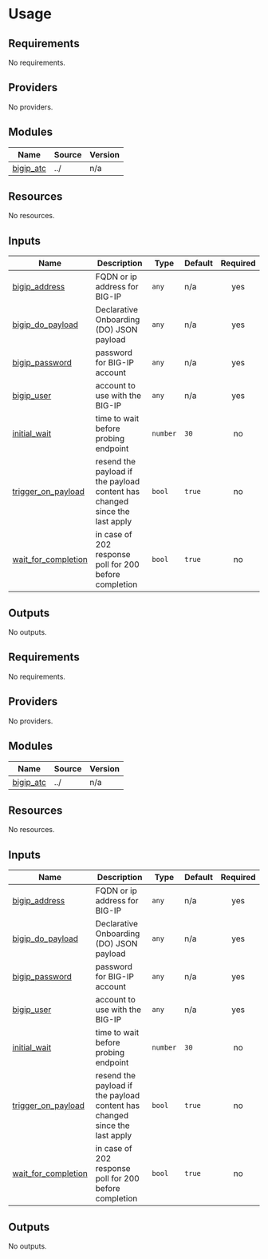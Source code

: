 # Usage

<!--- BEGIN_TF_DOCS --->
## Requirements

No requirements.

## Providers

No providers.

## Modules

| Name | Source | Version |
|------|--------|---------|
| <a name="module_bigip_atc"></a> [bigip\_atc](#module\_bigip\_atc) | ../ | n/a |

## Resources

No resources.

## Inputs

| Name | Description | Type | Default | Required |
|------|-------------|------|---------|:--------:|
| <a name="input_bigip_address"></a> [bigip\_address](#input\_bigip\_address) | FQDN or ip address for BIG-IP | `any` | n/a | yes |
| <a name="input_bigip_do_payload"></a> [bigip\_do\_payload](#input\_bigip\_do\_payload) | Declarative Onboarding (DO) JSON payload | `any` | n/a | yes |
| <a name="input_bigip_password"></a> [bigip\_password](#input\_bigip\_password) | password for BIG-IP account | `any` | n/a | yes |
| <a name="input_bigip_user"></a> [bigip\_user](#input\_bigip\_user) | account to use with the BIG-IP | `any` | n/a | yes |
| <a name="input_initial_wait"></a> [initial\_wait](#input\_initial\_wait) | time to wait before probing endpoint | `number` | `30` | no |
| <a name="input_trigger_on_payload"></a> [trigger\_on\_payload](#input\_trigger\_on\_payload) | resend the payload if the payload content has changed since the last apply | `bool` | `true` | no |
| <a name="input_wait_for_completion"></a> [wait\_for\_completion](#input\_wait\_for\_completion) | in case of 202 response poll for 200 before completion | `bool` | `true` | no |

## Outputs

No outputs.

<!--- END_TF_DOCS --->


<!-- BEGIN_TF_DOCS -->
## Requirements

No requirements.

## Providers

No providers.

## Modules

| Name | Source | Version |
|------|--------|---------|
| <a name="module_bigip_atc"></a> [bigip\_atc](#module\_bigip\_atc) | ../ | n/a |

## Resources

No resources.

## Inputs

| Name | Description | Type | Default | Required |
|------|-------------|------|---------|:--------:|
| <a name="input_bigip_address"></a> [bigip\_address](#input\_bigip\_address) | FQDN or ip address for BIG-IP | `any` | n/a | yes |
| <a name="input_bigip_do_payload"></a> [bigip\_do\_payload](#input\_bigip\_do\_payload) | Declarative Onboarding (DO) JSON payload | `any` | n/a | yes |
| <a name="input_bigip_password"></a> [bigip\_password](#input\_bigip\_password) | password for BIG-IP account | `any` | n/a | yes |
| <a name="input_bigip_user"></a> [bigip\_user](#input\_bigip\_user) | account to use with the BIG-IP | `any` | n/a | yes |
| <a name="input_initial_wait"></a> [initial\_wait](#input\_initial\_wait) | time to wait before probing endpoint | `number` | `30` | no |
| <a name="input_trigger_on_payload"></a> [trigger\_on\_payload](#input\_trigger\_on\_payload) | resend the payload if the payload content has changed since the last apply | `bool` | `true` | no |
| <a name="input_wait_for_completion"></a> [wait\_for\_completion](#input\_wait\_for\_completion) | in case of 202 response poll for 200 before completion | `bool` | `true` | no |

## Outputs

No outputs.
<!-- END_TF_DOCS -->
